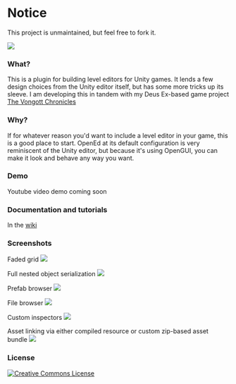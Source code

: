 # Notice
This project is unmaintained, but feel free to fork it.

![](https://raw.githubusercontent.com/mrzapp/opened/master/Images/logo.png)

### What?
This is a plugin for building level editors for Unity games. It lends a few design choices from the Unity editor itself, but has some more tricks up its sleeve. I am developing this in tandem with my Deus Ex-based game project [The Vongott Chronicles](http://jeppezapp.com/vongott/)

### Why?
If for whatever reason you'd want to include a level editor in your game, this is a good place to start. OpenEd at its default configuration is very reminiscent of the Unity editor, but because it's using OpenGUI, you can make it look and behave any way you want.

### Demo
Youtube video demo coming soon

### Documentation and tutorials
In the [wiki](https://github.com/mrzapp/opened/wiki)

### Screenshots
Faded grid
![](https://raw.githubusercontent.com/mrzapp/opened/master/Images/home.jpg)

Full nested object serialization
![](https://raw.githubusercontent.com/mrzapp/opened/master/Images/map.jpg)

Prefab browser
![](https://raw.githubusercontent.com/mrzapp/opened/master/Images/prefabs.jpg)

File browser
![](https://raw.githubusercontent.com/mrzapp/opened/master/Images/open.jpg)

Custom inspectors
![](https://raw.githubusercontent.com/mrzapp/opened/master/Images/inspectors.jpg)

Asset linking via either compiled resource or custom zip-based asset bundle
![](https://raw.githubusercontent.com/mrzapp/opened/master/Images/audiosource.jpg)

### License
<a rel="license" href="http://creativecommons.org/licenses/by/4.0/"><img alt="Creative Commons License" style="border-width:0" src="http://i.creativecommons.org/l/by/4.0/88x31.png" /></a><br /><span xmlns:dct="http://purl.org/dc/terms/" property="dct:title">
